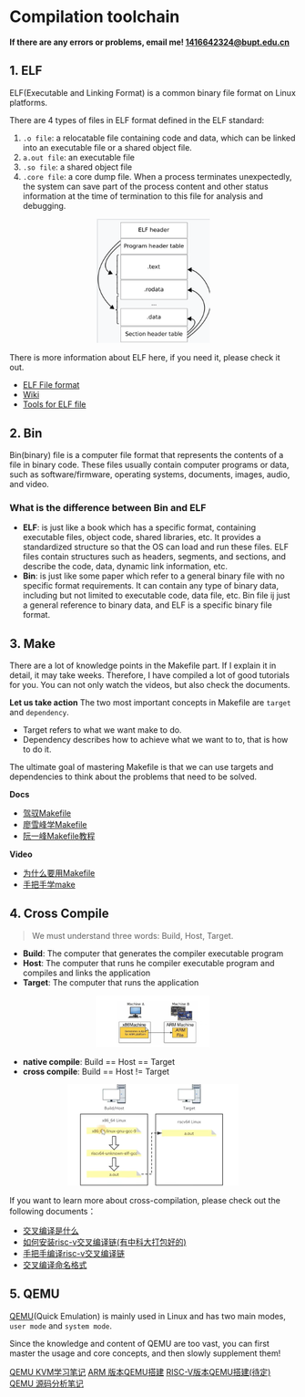 # Compilation toolchain
**If there are any errors or problems, email me! 1416642324@bupt.edu.cn**
## 1. ELF
ELF(Executable and Linking Format) is a common binary file format on Linux platforms.

There are 4 types of files in ELF format defined in the ELF standard:
1. `.o file`: a relocatable file containing code and data, which can be linked into an executable file or a shared object file.
2. `a.out file`: an executable file
3. `.so file`: a shared object file
4. `.core file`: a core dump file. When a process terminates unexpectedly, the system can save part of the process content and other status information at the time of termination to this file for analysis and debugging. 

<p align="center">
  <img src="./image/image2_1.png" alt="alt text" width="200" />
</p>



There is more information about ELF here, if you need it, please check it out.
- [ELF File format](https://xinqiu.gitbooks.io/linux-inside-zh/content/Theory/linux-theory-2.html)
- [Wiki](https://en.wikipedia.org/wiki/Executable_and_Linkable_Format)
- [Tools for ELF file](https://www.gnu.org/software/binutils)


## 2. Bin
Bin(binary) file is a computer file format that represents the contents of a file in binary code. These files usually contain computer programs or data, such as software/firmware, operating systems, documents, images, audio, and video.


### **What is the difference between Bin and ELF**
- **ELF**: is just like a book which has a specific format, containing executable files, object code, shared libraries, etc. It provides a standardized structure so that the OS can load and run these files. ELF files contain structures such as headers, segments, and sections, and describe the code, data, dynamic link information, etc. 
- **Bin**: is just like some paper which refer to a general binary file with no specific format requirements. It can contain any type of binary data, including but not limited to executable code, data file, etc. Bin file ij just a general reference to binary data, and ELF is a specific binary file format. 

## 3. Make
There are a lot of knowledge points in the Makefile part. If I explain it in detail, it may take weeks. Therefore, I have compiled a lot of good tutorials for you. You can not only watch the videos, but also check the documents.

**Let us take action**
The two most important concepts in Makefile are `target` and `dependency`.
- Target refers to what we want make to do.
- Dependency describes how to achieve what we want to to, that is how to do it. 

The ultimate goal of mastering Makefile is that we can use targets and dependencies to think about the problems that need to be solved. 

**Docs**
- [驾驭Makefile](http://cicpi.ustc.edu.cn/indico/getFile.py/access?contribId=2&resId=0&materialId=slides&confId=839)
- [廖雪峰学Makefile](https://liaoxuefeng.com/books/makefile/introduction/)
- [阮一峰Makefile教程](https://www.ruanyifeng.com/blog/2015/02/make.html)



**Video**
- [为什么要用Makefile](https://www.bilibili.com/video/BV188411L7d2/?spm_id_from=333.337.search-card.all.click&vd_source=3edb456fe9b280bb4ab8f6e18448ace0)
- [手把手学make](https://www.bilibili.com/video/BV1Bv4y1J7QT/?spm_id_from=333.337.search-card.all.click&vd_source=3edb456fe9b280bb4ab8f6e18448ace0)




## 4. Cross Compile
> We must understand three words: Build, Host, Target.
- **Build**: The computer that generates the compiler executable program
- **Host**: The computer that runs he compiler executable program and compiles and links the application
- **Target**: The computer that runs the application

<p align="center">
  <img src="./image/image2_2.png" alt="alt text" width="200" />
</p>

- **native compile**: Build == Host == Target
- **cross compile**:  Build == Host != Target

<p align="center">
  <img src="./image/image2_3.png" alt="alt text" width="300" />
</p>




If you want to learn more about cross-compilation, please check out the following documents：

- [交叉编译是什么](https://worktile.com/kb/ask/54570.html)
- [如何安装risc-v交叉编译链(有中科大打包好的)](https://soc.ustc.edu.cn/CECS/lab0/riscv/)
- [手把手编译risc-v交叉编译链](https://www.riscv-mcu.com/article-show-id-404.html)
- [交叉编译命名格式](https://blog.csdn.net/LEON1741/article/details/81537529)
  

## 5. QEMU
[QEMU](https://www.qemu.org/)(Quick Emulation) is mainly used in Linux and has two main modes, `user mode` and `system mode`.

Since the knowledge and content of QEMU are too vast, you can first master the usage and core concepts, and then slowly supplement them!

[QEMU KVM学习笔记](https://yifengyou.github.io/learn-kvm/)
[ARM 版本QEMU搭建](https://wowothink.com/90fb723e/)
[RISC-V版本QEMU搭建(待定)]()
[QEMU 源码分析笔记](https://blog.51cto.com/AppleCai/7835439)